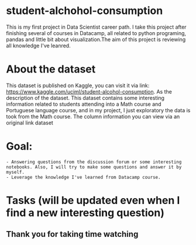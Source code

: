 # student-alchohol-consumption
This is my first project in Data Scientist career path. I take this project after finishing several of courses in Datacamp, all related to python programing, pandas and little bit about visualization.The aim of this project is reviewing all knowledge I've leanred.

# About the dataset
This dataset is published on Kaggle, you can visit it via link: https://www.kaggle.com/uciml/student-alcohol-consumption.
As the description of the dataset. This dataset contains some interesting information related to students attending into a Math course and Portuguese language course, and in my project, I just exploratory the data is took from the Math course. The column information you can view via an original link dataset

# Goal:
    - Answering questions from the discussion forum or some interesting notebooks. Also, I will try to make some questions and answer it by myself.
    - Leverage the knowledge I've learned from Datacamp course.

# Tasks (will be updated even when I find a new interesting question)





## Thank you for taking time watching

